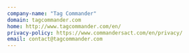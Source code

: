 ```yaml
---
company-name: "Tag Commander"
domain: tagcommander.com
home: http://www.tagcommander.com/en/
privacy-policy: https://www.commandersact.com/en/privacy/
email: contact@tagcommander.com
---
```





